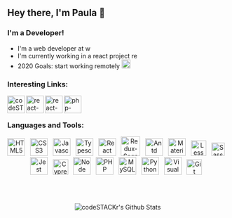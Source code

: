 ## Hey there, I'm Paula 👋

### I'm a Developer!
- I'm a web developer at [<img alt="wavecom" height="14px" src="https://www.wavecom.pt/wp-content/uploads/2019/12/Default-logo.png" />][wavecom]
- I'm currently working in a react project [<img alt="react-solitaire-1995" height="14px" src="https://spaulas.github.io/react-solitaire/static/media/icon.1b164db7.png" />][react-solitaire]
- 2020 Goals: start working remotely <img alt="remote" height="20px" src="https://image.flaticon.com/icons/svg/3169/3169211.svg" />

### Interesting Links:

[<img align="left" alt="codeSTACKr | LinkedIn" height="40px" src="https://image.flaticon.com/icons/svg/174/174857.svg" />][linkedin]
[<img align="left" alt="react-portfolio" height="40px" src="https://i.ibb.co/xCVDWc0/portfolio-removebg-preview.png" />][react-portfolio]
[<img align="left" alt="react-solitaire" height="40px" src="https://spaulas.github.io/react-solitaire/static/media/icon.1b164db7.png" />][react-solitaire]
[<img align="left" alt="php-social-network" height="40px" src="https://i.ibb.co/5rVJv4T/Social-Network-Image.png" />][php-social-network]

<br />
<br />

### Languages and Tools:

<p align="center">
<img alt="HTML5" height="40px" src="https://images.vexels.com/media/users/3/166383/isolated/preview/6024bc5746d7436c727825dc4fc23c22-html-programming-language-icon-by-vexels.png" />&nbsp;&nbsp;
<img alt="CSS3" height="40px" src="https://3.bp.blogspot.com/-oRSUw_TmO9o/XIb61m88fcI/AAAAAAAAIq0/vnxl2zzsXEQsnHI2fH4GjKu_ZT0urRo4wCK4BGAYYCw/s1600/icon%2Bcss%2B3.png" />&nbsp;&nbsp;
<img alt="Javascript" height="40px" src="https://encrypted-tbn0.gstatic.com/images?q=tbn%3AANd9GcTGnwhltDp6v141Wc08D17U-3zGku-gjJEgNg&usqp=CAU" />&nbsp;&nbsp;
<img alt="Typescript" height="40px" src="https://img2.pngio.com/microsoft-delivers-typescript-30-angular-support-coming-soon-typescript-png-816_816.png" />&nbsp;&nbsp;
<img alt="React" height="40px" src="https://scand.com/wp-content/uploads/2019/10/React.js_logo-512.png" />&nbsp;&nbsp;
<img alt="Redux-Saga" height="44px" src="https://user-images.githubusercontent.com/4254571/67069175-f38f7200-f19b-11e9-8a90-cf7dd763f86d.png" />&nbsp;&nbsp;
<img alt="Antd" height="40px" src="https://gw.alipayobjects.com/zos/rmsportal/KDpgvguMpGfqaHPjicRK.svg" />&nbsp;&nbsp;
<img alt="Material-UI" height="40px" src="https://www.imaginarycloud.com/blog/content/images/2020/06/material-logo.png" />&nbsp;&nbsp;
<img alt="Less" height="35px" src="https://prepros.io/img/home/less.png" />&nbsp;&nbsp;
  <img alt="Sass" height="30px" src="https://www.abeautifulsite.net/uploads/2017/02/sass.png?width=600&key=a18980ed50ba77f256a580d00ba54a8fe80d85f7a96bbe3ff3463890acc91fca" />&nbsp;&nbsp;
<img alt="Jest" height="40px" src="https://upload-icon.s3.us-east-2.amazonaws.com/uploads/icons/png/5894313931548218185-512.png" />&nbsp;&nbsp;
<img alt="Cypress" height="35px" src="https://miro.medium.com/max/836/0*9Int-Yddzzkf3Me3.png" />&nbsp;&nbsp;
<img alt="Node" height="40px" src="https://upload.wikimedia.org/wikipedia/commons/thumb/d/d9/Node.js_logo.svg/1280px-Node.js_logo.svg.png" />&nbsp;&nbsp;
<img alt="PHP" height="40px" src="https://cdn.iconscout.com/icon/free/png-512/php-28-226043.png" />&nbsp;&nbsp;
<img alt="MySQL" height="40px" src="https://www.freepnglogos.com/uploads/logo-mysql-png/logo-mysql-mysql-and-moodle-elearningworld-5.png" />&nbsp;&nbsp;
<img alt="Python" height="40px" src="https://dwain.mylaserlevelguide.com/pic/13570248_full-clipart-python-76-python-python-log-python-logo-clipart-clipartlook.png" />&nbsp;&nbsp;
<img alt="Visual Studio Code" height="40px" src="https://upload.wikimedia.org/wikipedia/commons/thumb/9/9a/Visual_Studio_Code_1.35_icon.svg/1024px-Visual_Studio_Code_1.35_icon.svg.png" />&nbsp;&nbsp;
<img alt="Git" height="35px" src="https://upload.wikimedia.org/wikipedia/commons/thumb/e/e0/Git-logo.svg/1280px-Git-logo.svg.png" />&nbsp;&nbsp;
</p>

<br />
<br />
<p align="center">
<img align="center" alt="codeSTACKr's Github Stats" src="https://github-readme-stats.vercel.app/api?username=spaulas&show_icons=true&hide_border=true" />
</p>

[wavecom]: https://en.wavecom.pt/
[react-portfolio]: https://spaulas.github.io/react-portifolio/
[react-solitaire]: https://spaulas.github.io/react-solitaire/
[php-social-network]: https://php-social-network.herokuapp.com/
[linkedin]: https://www.linkedin.com/in/spaulas/?locale=en_US
